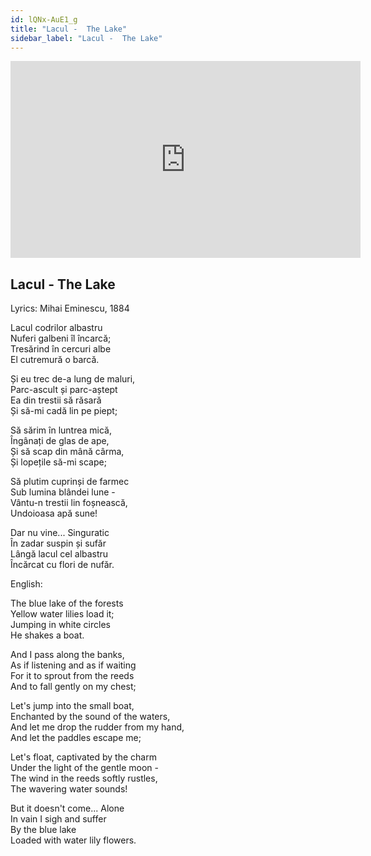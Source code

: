 ```yaml
---
id: lQNx-AuE1_g
title: "Lacul -  The Lake"
sidebar_label: "Lacul -  The Lake"
---
```


<div class="video-float-container">
  <iframe
    width="560"
    height="315"
    src="https://www.youtube.com/embed/lQNx-AuE1_g"
    title="YouTube video player"
    frameborder="0"
    allow="accelerometer; autoplay; clipboard-write; encrypted-media; gyroscope; picture-in-picture; web-share"
    referrerpolicy="strict-origin-when-cross-origin"
    allowfullscreen
  ></iframe>
</div>

## Lacul -  The Lake

Lyrics: Mihai Eminescu,  1884

Lacul codrilor albastru  
Nuferi galbeni îl încarcă;  
Tresărind în cercuri albe  
El cutremură o barcă.

Și eu trec de-a lung de maluri,  
Parc-ascult și parc-aștept  
Ea din trestii să răsară  
Și să-mi cadă lin pe piept;

Să sărim în luntrea mică,  
Îngânați de glas de ape,  
Și să scap din mână cârma,  
Și lopețile să-mi scape;

Să plutim cuprinși de farmec  
Sub lumina blândei lune -  
Vântu-n trestii lin foșnească,  
Undoioasa apă sune!

Dar nu vine... Singuratic  
În zadar suspin și sufăr  
Lângă lacul cel albastru  
Încărcat cu flori de nufăr.

English:

The blue lake of the forests  
Yellow water lilies load it;  
Jumping in white circles  
He shakes a boat.

And I pass along the banks,  
As if listening and as if waiting  
For it to sprout from the reeds  
And to fall gently on my chest;

Let's jump into the small boat,  
Enchanted by the sound of the waters,  
And let me drop the rudder from my hand,  
And let the paddles escape me;

Let's float, captivated by the charm  
Under the light of the gentle moon -  
The wind in the reeds softly rustles,  
The wavering water sounds!

But it doesn't come... Alone  
In vain I sigh and suffer  
By the blue lake  
Loaded with water lily flowers.
